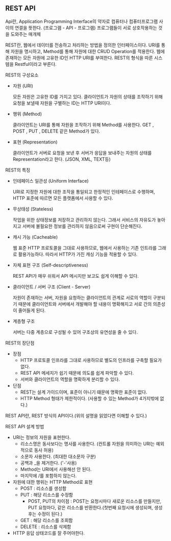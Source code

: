## REST API



Api란, Application Programming Interface의 약자로 컴퓨터나 컴퓨터프로그램 사이의 연결을 뜻한다. (프로그램 - API - 프로그램) 프로그램들이 서로 상호작용하는 것을 도와주는 매개체



REST란, 웹에서 데이터를 전송하고 처리하는 방법을 정의한 인터페이스이다.  URI를 통해 자원을 명시하고, Method를 통해 자원에 대한 CRUD Operation를 적용한다. 웹에 존재하는 모든 자원에 고유한 ID인 HTTP URI를 부여한다. REST의 형식을 따른 시스템을 Restful이라고 부른다.



REST의 구성요소

- 자원 (URI)

  모든 자원은 고유한 ID를 가지고 있다. 클라이언트가 자원의 상태를 조작하기 위해 요청을 보낼때 자원을 구별하는 ID는 HTTP URI이다.

- 행위 (Method)

  클라이언트는 URI를 통해 자원을 조작하기 위해 Method를 사용한다.  GET , POST , PUT , DELETE 같은 Method가 있다.

- 표현 (Representation)

  클라이언트가 서버로 요청을 보낸 후 서버가 응답을 보내주는 자원의 상태를 Representation라고 한다. (JSON, XML, TEXT등)



REST의 특징

- 인테페이스 일관성 (Uniform Interface)

  URI로 지정한 자원에 대한 조작을 통일되고 한정적인 인테페이스로 수행하며,  HTTP 표준에 따르면 모든 플랫폼에서 사용할 수 있다.

- 무상태성 (Stateless)

  작업을 위한 상태정보를 저장하고 관리하지 않는다. 그래서 서비스의 자유도가 놓아지고 서버에 불필요한 정보를 관리하지 않음으로써 구현이 단순해진다.

- 캐시 가능 (Cacheable)

  웹 표준 HTTP 프로토콜을 그대로 사용하므로, 웹에서 사용하는 기존 인트라를 그래로 활용가능하다. 따라서 HTTP가 가진 캐싱 기능을 적용할 수 있다.

- 자체 표현 구조 (Self-descriptiveness)

  REST API가 매우 쉬워서 API 메시지만 보고도 쉽게 이해할 수 있다.

- 클라이언트 / 서버 구조 (Client - Server)

  자원이 존재하는 서버, 자원을 요청하는 클라이언트의 관계로 서로의 역할이 구분되기 때문에 클라이언트와 서버에서 개발해야 할 내용이 명확해지고 서로 간의 의존성이 줄어들게 된다.

- 계층형 구조 

  서버는 다중 계층으로 구성될 수 있어 구조상의 유연성을 줄 수 있다.



REST의 장단점

- 장점
  - HTTP 프로토콜 인프라를 그대로 사용하므로 별도의 인프라를 구축할 필요가 없다.
  - REST API 메세지가 쉽기 때문에 의도를 쉽게 파악할 수 있다.
  - 서버와 클라이언트의 역할을 명확하게 분리할 수 있다.
- 단점
  - REST는 설계 가이드이며, 표준이 아니기 떄문에 명확한 표준이 없다.
  - HTTP Method 형태가 제한적이다. (사용할 수 있는 Method가 4가지밖에 없다.)



REST API란, REST 방식의 API이다.(위의 설명을 읽었다면 이해할 수 있다.)



REST API 설계 방법

- URI는 정보의 자원을 표현한다. 
  - 리소스명은 동사보다는 명사를 사용한다. (컨트롤 자원을 의미하는 URI는 예외적으로 동사 허용)
  - 소문자 사용한다. (최대한 대소문자 구분)
  - 공백과 _을 제거한다. ('-'사용)
  - Method는 URI에서 사용해선 안 된다.
  - 마지막에 /를 포함하지 않는다.
- 자원에 대한 행위는 HTTP Method로 표현
  - POST : 리소스를 생성함
  - PUT : 해당 리소스를 수정함
    - POST, PUT의 차이점 : POST는 요청시마다 새로운 리소스를 만들지만, PUT 요청마다, 같은 리소스를 반환한다.(첫번째 요청시에 생성되며, 생성후는 수정이 된다.)
  - GET : 해당 리소스를 조회함
  - DELETE : 리소스를 삭제함
- HTTP 응답 상태코드를 잘 주어야한다.